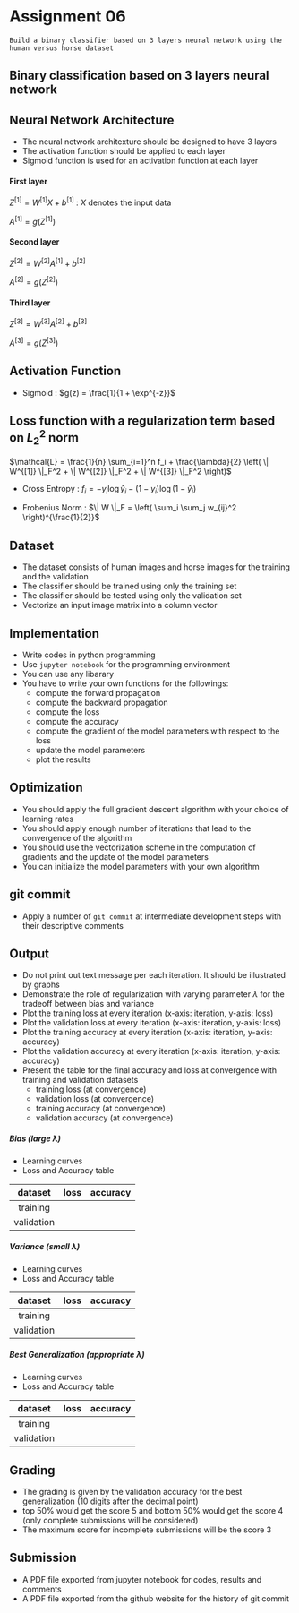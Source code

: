 # Assignment 06

```
Build a binary classifier based on 3 layers neural network using the human versus horse dataset 
```

## Binary classification based on 3 layers neural network

## Neural Network Architecture

- The neural network architexture should be designed to have 3 layers
- The activation function should be applied to each layer
- Sigmoid function is used for an activation function at each layer

#### First layer

$`Z^{[1]} = W^{[1]} X + b^{[1]}`$ : $`X`$ denotes the input data

$`A^{[1]} = g(Z^{[1]})`$

#### Second layer

$`Z^{[2]} = W^{[2]} A^{[1]} + b^{[2]}`$

$`A^{[2]} = g(Z^{[2]})`$

#### Third layer

$`Z^{[3]} = W^{[3]} A^{[2]} + b^{[3]}`$

$`A^{[3]} = g(Z^{[3]})`$

## Activation Function

- Sigmoid : 
    $`g(z) = \frac{1}{1 + \exp^{-z}}`$

## Loss function with a regularization term based on $`L_2^2`$ norm

$`\mathcal{L} = \frac{1}{n} \sum_{i=1}^n f_i + \frac{\lambda}{2} \left( \| W^{[1]} \|_F^2 + \| W^{[2]} \|_F^2 + \| W^{[3]} \|_F^2 \right)`$

- Cross Entropy : 
    $`f_i = - y_i \log \hat{y}_i - (1 - y_i) \log (1 - \hat{y}_i) `$

- Frobenius Norm : 
    $`\| W \|_F = \left( \sum_i \sum_j w_{ij}^2 \right)^{\frac{1}{2}}`$

## Dataset

- The dataset consists of human images and horse images for the training and the validation
- The classifier should be trained using only the training set
- The classifier should be tested using only the validation set
- Vectorize an input image matrix into a column vector

## Implementation

- Write codes in python programming
- Use ```jupyter notebook``` for the programming environment
- You can use any libarary
- You have to write your own functions for the followings:
    - compute the forward propagation
    - compute the backward propagation
    - compute the loss
    - compute the accuracy
    - compute the gradient of the model parameters with respect to the loss
    - update the model parameters
    - plot the results

## Optimization

- You should apply the full gradient descent algorithm with your choice of learning rates
- You should apply enough number of iterations that lead to the convergence of the algorithm
- You should use the vectorization scheme in the computation of gradients and the update of the model parameters
- You can initialize the model parameters with your own algorithm

## git commit

- Apply a number of ```git commit``` at intermediate development steps with their descriptive comments 

## Output

- Do not print out text message per each iteration. It should be illustrated by graphs
- Demonstrate the role of regularization with varying parameter $`\lambda`$ for the tradeoff between bias and variance
- Plot the training loss at every iteration (x-axis: iteration, y-axis: loss)
- Plot the validation loss at every iteration (x-axis: iteration, y-axis: loss)
- Plot the training accuracy at every iteration (x-axis: iteration, y-axis: accuracy)
- Plot the validation accuracy at every iteration (x-axis: iteration, y-axis: accuracy)
- Present the table for the final accuracy and loss at convergence with training and validation datasets
    - training loss (at convergence)
    - validation loss (at convergence)
    - training accuracy (at convergence)
    - validation accuracy (at convergence)

##### Bias (large $`\lambda`$)

- Learning curves
- Loss and Accuracy table 

| dataset    | loss       | accuracy   | 
|:----------:|:----------:|:----------:|
| training   |            |            |
| validation |            |            |

##### Variance (small $`\lambda`$)

- Learning curves
- Loss and Accuracy table 

| dataset    | loss       | accuracy   | 
|:----------:|:----------:|:----------:|
| training   |            |            |
| validation |            |            |

##### Best Generalization (appropriate $`\lambda`$)

- Learning curves
- Loss and Accuracy table 

| dataset    | loss       | accuracy   | 
|:----------:|:----------:|:----------:|
| training   |            |            |
| validation |            |            |

## Grading

- The grading is given by the validation accuracy for the best generalization (10 digits after the decimal point)
- top 50% would get the score 5 and bottom 50% would get the score 4 (only complete submissions will be considered)
- The maximum score for incomplete submissions will be the score 3

## Submission

- A PDF file exported from jupyter notebook for codes, results and comments
- A PDF file exported from the github website for the history of git commit











